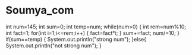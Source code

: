 # Soumya_com
int num=145;
int sum=0;
int temp=num;
while(num>0)
{
   int rem=num%10;
   int fact=1;
   for(int i=1;i<=rem;i++)
   {
   fact=fact*i;
   }
   sum+=fact;
   num/=10;
   }
   if(sum==temp)
   {
   System.out.println("strong num");
   }else{
   System.out.println("not strong num");
   }
